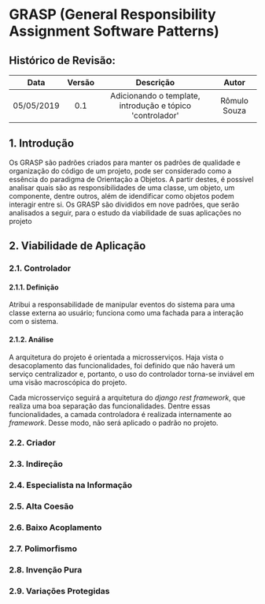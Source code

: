# GRASP (General Responsibility Assignment Software Patterns)

## Histórico de Revisão:
| Data | Versão | Descrição | Autor |
|:---:|:---:|:---:|:---:|
|05/05/2019|0.1| Adicionando o template, introdução e tópico 'controlador' | Rômulo Souza |

## 1. Introdução

Os GRASP são padrões criados para manter os padrões de qualidade e organização do código de um projeto, pode ser considerado como a essência do paradigma de Orientação a Objetos. A partir destes, é possível analisar quais são as responsibilidades de uma classe, um objeto, um componente, dentre outros, além de idendificar como objetos podem interagir entre si. Os GRASP são divididos em nove padrões, que serão analisados a seguir, para o estudo da viabilidade de suas aplicações no projeto

## 2. Viabilidade de Aplicação

### 2.1. Controlador

#### 2.1.1. Definição

Atribui a responsabilidade de manipular eventos do sistema para uma classe externa ao usuário; funciona como uma fachada para a interação com o sistema. 

#### 2.1.2. Análise

A arquitetura do projeto é orientada a microsserviços. Haja vista o desacoplamento das funcionalidades, foi definido que não haverá um serviço centralizador e, portanto, o uso do controlador torna-se inviável em uma visão macroscópica do projeto.

Cada microsserviço seguirá a arquitetura do _django rest framework_, que realiza uma boa separação das funcionalidades. Dentre essas funcionalidades, a camada controladora é realizada internamente ao _framework_. Desse modo, não será aplicado o padrão no projeto.

### 2.2. Criador

### 2.3. Indireção

### 2.4. Especialista na Informação

### 2.5. Alta Coesão

### 2.6. Baixo Acoplamento

### 2.7. Polimorfismo

### 2.8. Invenção Pura

### 2.9. Variações Protegidas
